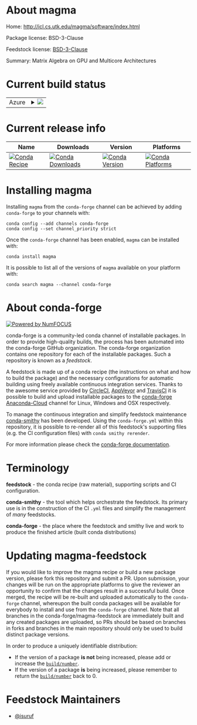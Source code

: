 About magma
===========

Home: http://icl.cs.utk.edu/magma/software/index.html

Package license: BSD-3-Clause

Feedstock license: [BSD-3-Clause](https://github.com/conda-forge/magma-feedstock/blob/main/LICENSE.txt)

Summary: Matrix Algebra on GPU and Multicore Architectures

Current build status
====================


<table>
    
  <tr>
    <td>Azure</td>
    <td>
      <details>
        <summary>
          <a href="https://dev.azure.com/conda-forge/feedstock-builds/_build/latest?definitionId=11429&branchName=main">
            <img src="https://dev.azure.com/conda-forge/feedstock-builds/_apis/build/status/magma-feedstock?branchName=main">
          </a>
        </summary>
        <table>
          <thead><tr><th>Variant</th><th>Status</th></tr></thead>
          <tbody><tr>
              <td>linux_64_c_compiler_version10cuda_compiler_version11.1cxx_compiler_version10</td>
              <td>
                <a href="https://dev.azure.com/conda-forge/feedstock-builds/_build/latest?definitionId=11429&branchName=main">
                  <img src="https://dev.azure.com/conda-forge/feedstock-builds/_apis/build/status/magma-feedstock?branchName=main&jobName=linux&configuration=linux_64_c_compiler_version10cuda_compiler_version11.1cxx_compiler_version10" alt="variant">
                </a>
              </td>
            </tr><tr>
              <td>linux_64_c_compiler_version10cuda_compiler_version11.2cxx_compiler_version10</td>
              <td>
                <a href="https://dev.azure.com/conda-forge/feedstock-builds/_build/latest?definitionId=11429&branchName=main">
                  <img src="https://dev.azure.com/conda-forge/feedstock-builds/_apis/build/status/magma-feedstock?branchName=main&jobName=linux&configuration=linux_64_c_compiler_version10cuda_compiler_version11.2cxx_compiler_version10" alt="variant">
                </a>
              </td>
            </tr><tr>
              <td>linux_64_c_compiler_version7cuda_compiler_version10.2cxx_compiler_version7</td>
              <td>
                <a href="https://dev.azure.com/conda-forge/feedstock-builds/_build/latest?definitionId=11429&branchName=main">
                  <img src="https://dev.azure.com/conda-forge/feedstock-builds/_apis/build/status/magma-feedstock?branchName=main&jobName=linux&configuration=linux_64_c_compiler_version7cuda_compiler_version10.2cxx_compiler_version7" alt="variant">
                </a>
              </td>
            </tr><tr>
              <td>linux_64_c_compiler_version9cuda_compiler_version11.0cxx_compiler_version9</td>
              <td>
                <a href="https://dev.azure.com/conda-forge/feedstock-builds/_build/latest?definitionId=11429&branchName=main">
                  <img src="https://dev.azure.com/conda-forge/feedstock-builds/_apis/build/status/magma-feedstock?branchName=main&jobName=linux&configuration=linux_64_c_compiler_version9cuda_compiler_version11.0cxx_compiler_version9" alt="variant">
                </a>
              </td>
            </tr><tr>
              <td>win_64_cuda_compiler_version10.2</td>
              <td>
                <a href="https://dev.azure.com/conda-forge/feedstock-builds/_build/latest?definitionId=11429&branchName=main">
                  <img src="https://dev.azure.com/conda-forge/feedstock-builds/_apis/build/status/magma-feedstock?branchName=main&jobName=win&configuration=win_64_cuda_compiler_version10.2" alt="variant">
                </a>
              </td>
            </tr><tr>
              <td>win_64_cuda_compiler_version11.0</td>
              <td>
                <a href="https://dev.azure.com/conda-forge/feedstock-builds/_build/latest?definitionId=11429&branchName=main">
                  <img src="https://dev.azure.com/conda-forge/feedstock-builds/_apis/build/status/magma-feedstock?branchName=main&jobName=win&configuration=win_64_cuda_compiler_version11.0" alt="variant">
                </a>
              </td>
            </tr><tr>
              <td>win_64_cuda_compiler_version11.1</td>
              <td>
                <a href="https://dev.azure.com/conda-forge/feedstock-builds/_build/latest?definitionId=11429&branchName=main">
                  <img src="https://dev.azure.com/conda-forge/feedstock-builds/_apis/build/status/magma-feedstock?branchName=main&jobName=win&configuration=win_64_cuda_compiler_version11.1" alt="variant">
                </a>
              </td>
            </tr><tr>
              <td>win_64_cuda_compiler_version11.2</td>
              <td>
                <a href="https://dev.azure.com/conda-forge/feedstock-builds/_build/latest?definitionId=11429&branchName=main">
                  <img src="https://dev.azure.com/conda-forge/feedstock-builds/_apis/build/status/magma-feedstock?branchName=main&jobName=win&configuration=win_64_cuda_compiler_version11.2" alt="variant">
                </a>
              </td>
            </tr>
          </tbody>
        </table>
      </details>
    </td>
  </tr>
</table>

Current release info
====================

| Name | Downloads | Version | Platforms |
| --- | --- | --- | --- |
| [![Conda Recipe](https://img.shields.io/badge/recipe-magma-green.svg)](https://anaconda.org/conda-forge/magma) | [![Conda Downloads](https://img.shields.io/conda/dn/conda-forge/magma.svg)](https://anaconda.org/conda-forge/magma) | [![Conda Version](https://img.shields.io/conda/vn/conda-forge/magma.svg)](https://anaconda.org/conda-forge/magma) | [![Conda Platforms](https://img.shields.io/conda/pn/conda-forge/magma.svg)](https://anaconda.org/conda-forge/magma) |

Installing magma
================

Installing `magma` from the `conda-forge` channel can be achieved by adding `conda-forge` to your channels with:

```
conda config --add channels conda-forge
conda config --set channel_priority strict
```

Once the `conda-forge` channel has been enabled, `magma` can be installed with:

```
conda install magma
```

It is possible to list all of the versions of `magma` available on your platform with:

```
conda search magma --channel conda-forge
```


About conda-forge
=================

[![Powered by
NumFOCUS](https://img.shields.io/badge/powered%20by-NumFOCUS-orange.svg?style=flat&colorA=E1523D&colorB=007D8A)](https://numfocus.org)

conda-forge is a community-led conda channel of installable packages.
In order to provide high-quality builds, the process has been automated into the
conda-forge GitHub organization. The conda-forge organization contains one repository
for each of the installable packages. Such a repository is known as a *feedstock*.

A feedstock is made up of a conda recipe (the instructions on what and how to build
the package) and the necessary configurations for automatic building using freely
available continuous integration services. Thanks to the awesome service provided by
[CircleCI](https://circleci.com/), [AppVeyor](https://www.appveyor.com/)
and [TravisCI](https://travis-ci.com/) it is possible to build and upload installable
packages to the [conda-forge](https://anaconda.org/conda-forge)
[Anaconda-Cloud](https://anaconda.org/) channel for Linux, Windows and OSX respectively.

To manage the continuous integration and simplify feedstock maintenance
[conda-smithy](https://github.com/conda-forge/conda-smithy) has been developed.
Using the ``conda-forge.yml`` within this repository, it is possible to re-render all of
this feedstock's supporting files (e.g. the CI configuration files) with ``conda smithy rerender``.

For more information please check the [conda-forge documentation](https://conda-forge.org/docs/).

Terminology
===========

**feedstock** - the conda recipe (raw material), supporting scripts and CI configuration.

**conda-smithy** - the tool which helps orchestrate the feedstock.
                   Its primary use is in the construction of the CI ``.yml`` files
                   and simplify the management of *many* feedstocks.

**conda-forge** - the place where the feedstock and smithy live and work to
                  produce the finished article (built conda distributions)


Updating magma-feedstock
========================

If you would like to improve the magma recipe or build a new
package version, please fork this repository and submit a PR. Upon submission,
your changes will be run on the appropriate platforms to give the reviewer an
opportunity to confirm that the changes result in a successful build. Once
merged, the recipe will be re-built and uploaded automatically to the
`conda-forge` channel, whereupon the built conda packages will be available for
everybody to install and use from the `conda-forge` channel.
Note that all branches in the conda-forge/magma-feedstock are
immediately built and any created packages are uploaded, so PRs should be based
on branches in forks and branches in the main repository should only be used to
build distinct package versions.

In order to produce a uniquely identifiable distribution:
 * If the version of a package **is not** being increased, please add or increase
   the [``build/number``](https://docs.conda.io/projects/conda-build/en/latest/resources/define-metadata.html#build-number-and-string).
 * If the version of a package **is** being increased, please remember to return
   the [``build/number``](https://docs.conda.io/projects/conda-build/en/latest/resources/define-metadata.html#build-number-and-string)
   back to 0.

Feedstock Maintainers
=====================

* [@isuruf](https://github.com/isuruf/)


